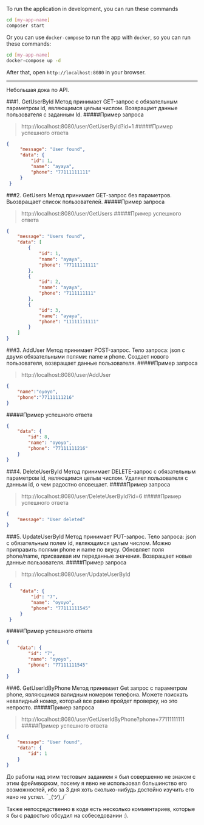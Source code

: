 
To run the application in development, you can run these commands 

```bash
cd [my-app-name]
composer start
```

Or you can use `docker-compose` to run the app with `docker`, so you can run these commands:
```bash
cd [my-app-name]
docker-compose up -d
```
After that, open `http://localhost:8080` in your browser.
___________________________________________________________________

Небольшая дока по API.

###1. GetUserById
Метод принимает GET-запрос с обязательным параметром id, являющимся целым числом.
Возвращает данные пользователя с заданным Id.
#####Пример запроса
>http://localhost:8080/user/GetUserById?id=1
#####Пример успешного ответа
```json
{
     "message": "User found",
     "data": {
         "id": 1,
         "name": "ayaya",
         "phone": "77111111111"
     }
 }
```

###2. GetUsers
Метод принимает GET-запрос без параметров.
Вьозвращает список пользователей.
#####Пример запроса
>http://localhost:8080/user/GetUsers
#####Пример успешного ответа
```json
{
    "message": "Users found",
    "data": [
        {
            "id": 1,
            "name": "ayaya",
            "phone": "77111111111"
        },
        {
            "id": 2,
            "name": "ayaya",
            "phone": "7111111111"
        },
        {
            "id": 3,
            "name": "ayaya",
            "phone": "11111111111"
        }
    ]
}
```
###3. AddUser
Метод принимает POST-запрос. Тело запроса: json с двумя обязательными полями: name и phone.
Создает нового пользователя, возвращает данные пользователя.
#####Пример запроса
>http://localhost:8080/user/AddUser
```json
{
	"name":"oyoyo",
	"phone":"77111111216"
}
```
#####Пример успешного ответа
```json
{
    "data": {
        "id": 8,
        "name": "oyoyo",
        "phone": "77111111216"
    }
}
```
###4. DeleteUserById
Метод принимает DELETE-запрос с обязательным параметром id, являющимся целым числом.
Удаляет пользователя с данным id, о чем радостно оповещает.
#####Пример запроса
>http://localhost:8080/user/DeleteUserById?id=6
#####Пример успешного ответа
```json
{
    "message": "User deleted"
}
```

###5. UpdateUserById
Метод принимает PUT-запрос. Тело запроса: json с обязательным полем id, являющимся целым числом.
Можно приправить полями phone и name по вкусу. 
Обновляет поля phone/name, присваивая им переданные значения.
Возвращает новые данные пользователя.
#####Пример запроса
>http://localhost:8080/user/UpdateUserById
```json
 {
     "data": {
         "id": "7",
         "name": "oyoyo",
         "phone": "77111111545"
     }
 }
 ```
#####Пример успешного ответа
```json
{
    "data": {
        "id": "7",
        "name": "oyoyo",
        "phone": "77111111545"
    }
}
```
###6. GetUserIdByPhone
Метод принимает Get запрос с параметром phone, являющимся валидным номером телефона. 
Можете поискать невалидный номер, который все равно пройдет проверку, но это непросто.
#####Пример запроса
>http://localhost:8080/user/GetUserIdByPhone?phone=77111111111
#####Пример успешного ответа
```json
{
    "message": "User found",
    "data": {
        "id": 1
    }
}
```
До работы над этим тестовым заданием я был совершенно не знаком с этим фреймворком,
посему я явно не использовал большинство его возможностей, ибо за 3 дня хоть сколько-нибудь
достойно изучить его явно не успел. ¯\_(ツ)_/¯

Также непосредственно в коде есть несколько комментариев, 
которые я бы с радостью обсудил на собеседовании :).